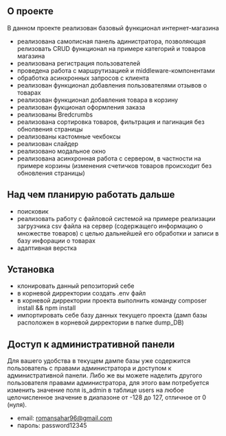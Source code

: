 ## О проекте
В данном проекте реализован базовый функционал интернет-магазина
* реализована самописная панель адинистратора, позволяющая релизовать CRUD функционал на примере категорий и товаров магазина
* реализована регистрация пользователей
* проведена работа с маршрутизацией и middleware-компонентами
* обработка асинхронных запросов с клиента
* реализован функционал добавления пользователями отзывов о товарах
* реализован функционал добавления товара в корзину
* реализован фукционал оформления заказа
* реализованы Bredcrumbs
* реализована сортировка товаров, фильтрация и пагинация без обнолвения страницы
* реализованы кастомные чекбоксы
* реализован слайдер
* реализовано модальное окно
* реализована асинхронная работа с сервером, в частности на примере корзины (изменения счетичков товаров происходит без обновления страницы)


## Над чем планирую работать дальше
* поисковик
* реализовать работу с файловой системой на примере  реализации загрузчика csv файла на сервер (содержащего информацию о множестве товаров) с целью дальнейшей его обработки и записи в базу инфорации о товарах
* адаптивная верстка

## Установка

* клонировать данный репозиторий себе
* в корневой дирректории создать .env файл
* в корневой дирректории проекта выполнить команду composer install && npm install
* импортировать себе базу данных текущего проекта (дамп базы расположен в корневой дирректории в папке dump_DB)

## Доступ к административной панели
Для вашего удобства в текущем дампе базы уже содержится пользователь с правами администратора и доступом к административной панели. Либо же вы можете наделить другого пользователя правами администратора, для этого вам потребуется изменить значение поля is_admin в таблице users на любое целочисленное значение в диапазоне от -128 до 127, отличное от 0 (нуля).
* email: romansahar96@gmail.com
* пароль: password12345
